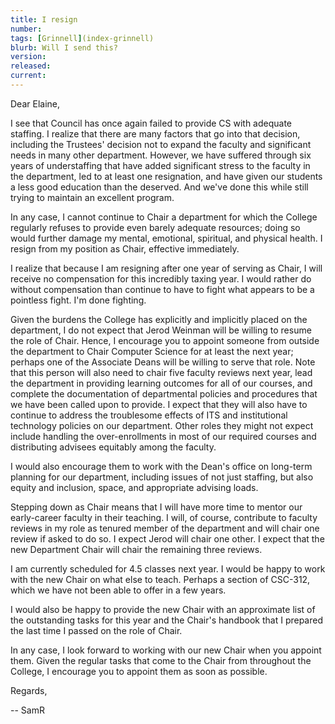 ```yaml
---
title: I resign
number: 
tags: [Grinnell](index-grinnell)
blurb: Will I send this?
version: 
released: 
current: 
---
```

Dear Elaine,

I see that Council has once again failed to provide CS with adequate
staffing.  I realize that there are many factors that go into
that decision, including the Trustees' decision not to expand the
faculty and significant needs in many other department. However,
we have suffered through six years of understaffing that have added
significant stress to the faculty in the department, led to at least
one resignation, and have given our students a less good education
than the deserved.  And we've done this while still trying to
maintain an excellent program.

In any case, I cannot continue to Chair a department for which the
College regularly refuses to provide even barely adequate resources;
doing so would further damage my mental, emotional, spiritual, and
physical health.  I resign from my position as Chair, effective
immediately.

I realize that because I am resigning after one year of serving as
Chair, I will receive no compensation for this incredibly taxing
year.  I would rather do without compensation than continue to have
to fight what appears to be a pointless fight.  I'm done fighting.

Given the burdens the College has explicitly and implicitly placed
on the department, I do not expect that Jerod Weinman will be willing
to resume the role of Chair.  Hence, I encourage you to appoint
someone from outside the department to Chair Computer Science for
at least the next year; perhaps one of the Associate Deans will be
willing to serve that role.  Note that this person will also need
to chair five faculty reviews next year, lead the department in
providing learning outcomes for all of our courses, and complete
the documentation of departmental policies and procedures that we
have been called upon to provide.  I expect that they will also
have to continue to address the troublesome effects of ITS and
institutional technology policies on our department.  Other roles
they might not expect include handling the over-enrollments in most
of our required courses and distributing advisees equitably among
the faculty.

I would also encourage them to work with the Dean's office on
long-term planning for our department, including issues of not just
staffing, but also equity and inclusion, space, and appropriate
advising loads.

Stepping down as Chair means that I will have more time to mentor
our early-career faculty in their teaching.  I will, of course,
contribute to faculty reviews in my role as tenured member of the
department and will chair one review if asked to do so.  I expect
Jerod will chair one other.  I expect that the new Department Chair
will chair the remaining three reviews.

I am currently scheduled for 4.5 classes next year.  I would be happy
to work with the new Chair on what else to teach.  Perhaps a section
of CSC-312, which we have not been able to offer in a few years.

I would also be happy to provide the new Chair with an approximate list
of the outstanding tasks for this year and the Chair's handbook that
I prepared the last time I passed on the role of Chair.

In any case, I look forward to working with our new Chair when you
appoint them.  Given the regular tasks that come to the Chair from
throughout the College, I encourage you to appoint them as soon as
possible.

Regards,

-- SamR
